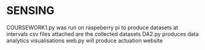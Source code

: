 # SENSING

COURSEWORK1.py was run on raspeberry pi to produce datasets at intervals
csv files attached are the collected datasets
DA2.py produces data analytics visualisations
web.py will produce actuation website
